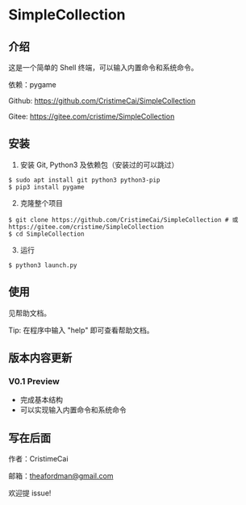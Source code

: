 # SimpleCollection

## 介绍
这是一个简单的 Shell 终端，可以输入内置命令和系统命令。

依赖：pygame

Github: https://github.com/CristimeCai/SimpleCollection

Gitee: https://gitee.com/cristime/SimpleCollection

## 安装
1. 安装 Git, Python3 及依赖包（安装过的可以跳过）
```shell
$ sudo apt install git python3 python3-pip
$ pip3 install pygame
```
2. 克隆整个项目
```shell
$ git clone https://github.com/CristimeCai/SimpleCollection # 或 https://gitee.com/cristime/SimpleCollection
$ cd SimpleCollection
```
3. 运行
```shell
$ python3 launch.py
```

## 使用
见帮助文档。

Tip: 在程序中输入 "help" 即可查看帮助文档。

## 版本内容更新
### V0.1 Preview
* 完成基本结构
* 可以实现输入内置命令和系统命令


## 写在后面
作者：CristimeCai

邮箱：theafordman@gmail.com

欢迎提 issue!

